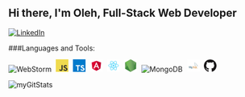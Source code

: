 ## Hi there, I'm Oleh, Full-Stack Web Developer

<div>
<a href="https://www.linkedin.com/in/oleh-protsyshyn/">
    <img style="width: 22px; margin-right: 15px" alt="LinkedIn" src="https://cdn.jsdelivr.net/npm/simple-icons@v3/icons/linkedin.svg" />
</a>
</div>

###Languages and Tools:

<div style="display: inline-block">
<img style="height: 25px; margin-right: 5px" src="https://cdn.freebiesupply.com/logos/large/2x/webstorm-icon-logo-png-transparent.png" alt="WebStorm"/>
<img style="height: 25px; margin-right: 5px" title="JavaScript" src="https://raw.githubusercontent.com/github/explore/80688e429a7d4ef2fca1e82350fe8e3517d3494d/topics/javascript/javascript.png" alt="JS"/>
<img style="height: 25px; margin-right: 5px" title="TypeScript" src="https://raw.githubusercontent.com/github/explore/80688e429a7d4ef2fca1e82350fe8e3517d3494d/topics/typescript/typescript.png" alt="TypeScript"/>
<img style="height: 25px; margin-right: 5px" title="Angular" src="https://raw.githubusercontent.com/github/explore/80688e429a7d4ef2fca1e82350fe8e3517d3494d/topics/angular/angular.png" alt="Angular"/>
<img style="height: 25px; margin-right: 5px" title="React" src="https://raw.githubusercontent.com/github/explore/80688e429a7d4ef2fca1e82350fe8e3517d3494d/topics/react/react.png" alt="React"/>
<img style="height: 25px; margin-right: 5px" title="NodeJs" src="https://raw.githubusercontent.com/github/explore/80688e429a7d4ef2fca1e82350fe8e3517d3494d/topics/nodejs/nodejs.png" alt="NodeJS"/>
<img style="height: 25px; margin-right: 5px" title="MongoDB" src="https://1000logos.net/wp-content/uploads/2020/08/MongoDB-Emblem.jpg" alt="MongoDB"/>
<img style="height: 25px; margin-right: 5px" title="MySQL" src="https://raw.githubusercontent.com/github/explore/80688e429a7d4ef2fca1e82350fe8e3517d3494d/topics/mysql/mysql.png" alt="MySQL"/>
<img style="height: 25px; margin-right: 5px" title="GitHub" src="https://raw.githubusercontent.com/github/explore/78df643247d429f6cc873026c0622819ad797942/topics/github/github.png" alt="GitHub"/>
</div> 

<br />

<p> <img src="https://github-readme-stats.vercel.app/api?username=Olezhka-web&show_icons=true&theme=dark)" 
alt="myGitStats" />

